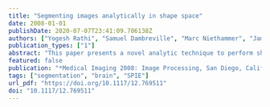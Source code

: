 ```yaml
---
title: "Segmenting images analytically in shape space"
date: 2008-01-01
publishDate: 2020-07-07T23:41:09.706138Z
authors: ["Yogesh Rathi", "Samuel Dambreville", "Marc Niethammer", "James G. Malcolm", "James J. Levitt", "Martha Elizabeth Shenton", "Allen R. Tannenbaum"]
publication_types: ["1"]
abstract: "This paper presents a novel analytic technique to perform shape-driven segmentation. In our approach, shapes are represented using binary maps, and linear PCA is utilized to provide shape priors for segmentation. Intensity based probability distributions are then employed to convert a given test volume into a binary map representation, and a novel energy functional is proposed whose minimum can be analytically computed to obtain the desired segmentation in the shape space. We compare the proposed method with the log-likelihood based energy to elucidate some key differences. Our algorithm is applied to the segmentation of brain caudate nucleus and hippocampus from MRI data, which is of interest in the study of schizophrenia and Alzheimer’s disease. Our validation (we compute the Hausdorff distance and the DICE coefficient between the automatic segmentation and ground-truth) shows that the proposed algorithm is very fast, requires no initialization and outperforms the log-likelihood based energy."
featured: false
publication: "*Medical Imaging 2008: Image Processing, San Diego, California, United States, 16-21 February 2008*"
tags: ["segmentation", "brain", "SPIE"]
url_pdf: "https://doi.org/10.1117/12.769511"
doi: "10.1117/12.769511"
---
```


